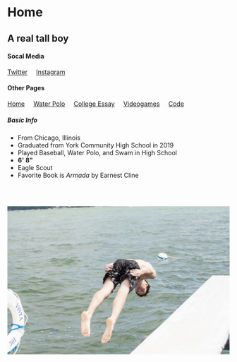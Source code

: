 # Home
## A real tall boy

#### Socal Media
[Twitter](Twitter.com/robby_lothian) &nbsp; &nbsp; [Instagram](Instagram.com/r___________l)

#### Other Pages
[Home](README.md) &nbsp; &nbsp;
[Water Polo](finalProject2.md) &nbsp; &nbsp;
[College Essay](finalProject3.md) &nbsp; &nbsp;
[Videogames](FinalProject4.md) &nbsp; &nbsp;
[Code](FinalProject5.md)

##### Basic Info
* From Chicago, Illinois
* Graduated from York Community High School in 2019
* Played Baseball, Water Polo, and Swam in High School
* **6' 8"**
* Eagle Scout
* Favorite Book is *Armada* by Earnest Cline

&nbsp;  
&nbsp;

![Robby Lothian Diving](https://raw.githubusercontent.com/RobsloIsTall/FinalProject/master/StupidDive.jpg)
